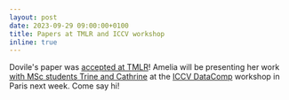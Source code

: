 ```yaml
---
layout: post
date: 2023-09-29 09:00:00+0100
title: Papers at TMLR and ICCV workshop
inline: true
---
```


Dovile's paper was [accepted at TMLR](https://openreview.net/pdf?id=ScrEUZLxPr)! Amelia will be presenting her work [with MSc students Trine and Cathrine](https://arxiv.org/abs/2309.02244) at the [ICCV DataComp](https://www.datacomp.ai/workshop.html#first) workshop in Paris next week. Come say hi!
